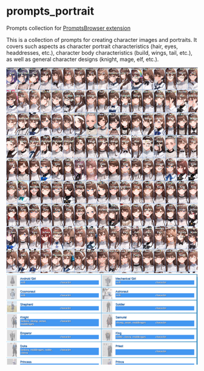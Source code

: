 # prompts_portrait
Prompts collection for [PromptsBrowser extension](https://github.com/AlpacaInTheNight/PromptsBrowser)

This is a collection of prompts for creating character images and portraits. It covers such aspects as character portrait characteristics (hair, eyes, headdresses, etc.), character body characteristics (build, wings, tail, etc.), as well as general character designs (knight, mage, elf, etc.).

![](prev.jpg)
![](prev2.jpg)
